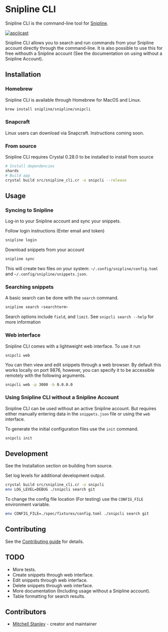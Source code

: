 # Snipline CLI

Snipline CLI is the command-line tool for [Snipline](https://snipline.io).

[![asciicast](https://asciinema.org/a/R5vM238erVaOo62TYvHceixz3.svg)](https://asciinema.org/a/R5vM238erVaOo62TYvHceixz3)

Snipline CLI allows you to search and run commands from your Snipline account directly through the command-line. It is also possible to use this for free withouth a Snipline account (See the documentation on using without a Snipline Account).

## Installation

### Homebrew

Snipline CLI is available through Homebrew for MacOS and Linux.

```bash
brew install snipline/snipline/snipcli
```

### Snapcraft

Linux users can download via Snapcraft. Instructions coming soon.

### From source

Snipline CLI requires Crystal 0.28.0 to be installed to install from source

```bash
# Install dependencies
shards
# Build app
crystal build src/snipline_cli.cr -o snipcli --release
```

## Usage

### Syncing to Snipline

Log-in to your Snipline account and sync your snippets.

Follow login instructions (Enter email and token)

```bash
snipline login
```

Download snippets from your account

```bash
snipline sync
```

This will create two files on your system: `~/.config/snipline/config.toml` and `~/.config/snipline/snippets.json`.

### Searching snippets

A basic search can be done with the `search` command.

```bash
snipline search <searchterm>
```

Search options include `field`, and `limit`. See `snipcli search --help` for more information

### Web interface

Snipline CLI comes with a lightweight web interface. To use it run

```
snipcli web
```

You can then view and edit snippets through a web browser. By default this works locally on port 9876, however, you can specify it to be accessible remotely with the following arguments.

```bash
snipcli web -p 3000 -b 0.0.0.0
```

### Using Snipline CLI without a Snipline Account

Snipline CLI can be used without an active Snipline account. But requires either manually entering data in the `snippets.json` file or using the `web` interface.

To generate the initial configuration files use the `init` command.

```bash
snipcli init
```

## Development

See the Installation section on building from source. 

Set log levels for additional development output.

```bash
crystal build src/snipline_cli.cr -o snipcli
env LOG_LEVEL=DEBUG ./snipcli search git
```

To change the config file location (For testing) use the `CONFIG_FILE` environment variable.

```bash
env CONFIG_FILE=./spec/fixtures/config.toml ./snipcli search git
```

## Contributing

See the [Contributing guide](CONTRIBUTING.md) for details.

## TODO

* More tests.
* Create snippets through web interface.
* Edit snippets through web interface.
* Delete snippets through web interface.
* More documentation (Including usage without a Snipline account).
* Table formatting for search results.

## Contributors

- [Mitchell Stanley](https://github.com/acoustep) - creator and maintainer

